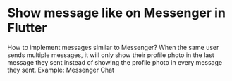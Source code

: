 
# Show message like on Messenger in Flutter

How to implement messages similar to Messenger? When the same user sends multiple messages, it will only show their profile photo in the last message they sent instead of showing the profile photo in every message they sent.
Example: Messenger Chat

        